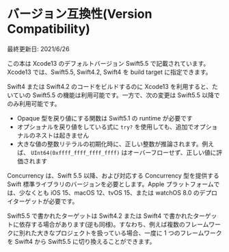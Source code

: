 # バージョン互換性\(Version Compatibility\)

最終更新日: 2021/6/26

この本は Xcode13 のデフォルトバージョン Swift5.5 で記載されています。Xcode13 では、Swift5.5, Swift4.2, Swift4 を build target に指定できます。

Swift4 または Swift4.2 のコードをビルドするのに Xcode13 を利用すると、たいていの Swift5.5 の機能は利用可能です。一方で、次の変更は Swift5.5 以降でのみ利用可能です。

* Opaque 型を戻り値にする関数は Swift5.1 の runtime が必要です
* オプショナルを戻り値をしている式に `try?` を使用しても、追加でオプショナルのネストは起きません
* 大きな値の整数リテラルの初期化時に、正しい整数が推論されます。例えば、 `UInt64(0xffff_ffff_ffff_ffff)` はオーバーフローせず、正しい値に評価されます

Concurrency は、Swift 5.5 以降、および対応する Concurrency 型を提供する Swift 標準ライブラリのバージョンを必要とします。Apple プラットフォームでは、少なくとも iOS 15、macOS 12、tvOS 15、または watchOS 8.0 のデプロイターゲットが必要です。

Swift5.5 で書かれたターゲットは Swift4.2 または Swift4 で書かれたターゲットに依存する場合があります\(逆も同様\)。すなわち、例えば複数のフレームワークに別れた大きなプロジェクトを扱っている場合、一度に 1 つのフレームワークを Swift4 から Swift5.5 に切り換えることができます。

